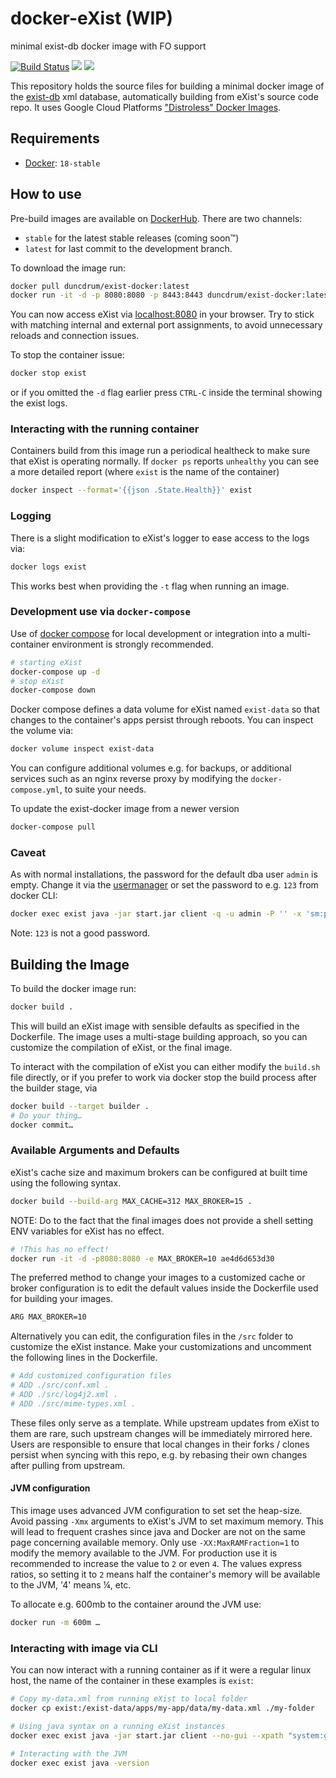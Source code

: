 # docker-eXist (WIP)
minimal exist-db docker image with FO support

[![Build Status](https://travis-ci.org/duncdrum/exist-docker.svg?branch=master)](https://travis-ci.org/duncdrum/exist-docker)
[![](https://images.microbadger.com/badges/image/duncdrum/exist-docker.svg)](https://microbadger.com/images/duncdrum/exist-docker "Get your own image badge on microbadger.com")
[![](https://images.microbadger.com/badges/version/duncdrum/exist-docker.svg)](https://microbadger.com/images/duncdrum/exist-docker "Get your own version badge on microbadger.com")

This repository holds the source files for building a minimal docker image of the [exist-db](https://www.exist-db.org) xml database, automatically building from eXist's source code repo. It uses Google Cloud Platforms ["Distroless" Docker Images](https://github.com/GoogleCloudPlatform/distroless).


## Requirements
*   [Docker](https://www.docker.com): `18-stable`

## How to use
Pre-build images are available on [DockerHub](https://hub.docker.com/r/duncdrum/exist-docker/). There are two channels:
*   `stable` for the latest stable releases (coming soon™)
*   `latest` for last commit to the development branch.

To download the image run:
```bash
docker pull duncdrum/exist-docker:latest
docker run -it -d -p 8080:8080 -p 8443:8443 duncdrum/exist-docker:latest
```

You can now access eXist via [localhost:8080](localhost:8080) in your browser.
Try to stick with matching internal and external port assignments, to avoid unnecessary reloads and connection issues.

To stop the container issue:
```bash
docker stop exist
```

or if you omitted the `-d` flag earlier press `CTRL-C` inside the terminal showing the exist logs.

### Interacting with the running container
Containers build from this image run a periodical healtheck to make sure that eXist is operating normally. If `docker ps` reports `unhealthy` you can see a more detailed report  (where `exist` is the name of the container)
```bash
docker inspect --format='{{json .State.Health}}' exist
```

### Logging
There is a slight modification to eXist's logger to ease access to the logs via:
```bash
docker logs exist
```
This works best when providing the `-t` flag when running an image.

### Development use via `docker-compose`
Use of [docker compose](https://docs.docker.com/compose/) for local development or integration into a multi-container environment is strongly recommended.
```bash
# starting eXist
docker-compose up -d
# stop eXist
docker-compose down
```

Docker compose defines a data volume for eXist named `exist-data` so that changes to the container's apps persist through reboots. You can inspect the volume via:
```bash
docker volume inspect exist-data
```

You can configure additional volumes e.g. for backups, or additional services such as an nginx reverse proxy by modifying the `docker-compose.yml`, to suite your needs.

To update the exist-docker image from a newer version
```bash
docker-compose pull
```

### Caveat
As with normal installations, the password for the default dba user `admin` is empty. Change it via the [usermanager](http://localhost:8080/exist/apps/usermanager/index.html) or set the password to e.g. `123` from docker CLI:
```bash
docker exec exist java -jar start.jar client -q -u admin -P '' -x 'sm:passwd("admin", "123")'
```
Note: `123` is not a good password.

## Building the Image
To build the docker image run:
```bash
docker build .
```

This will build an eXist image with sensible defaults as specified in the Dockerfile. The image uses a multi-stage building approach, so you can customize the compilation of eXist, or the final image.

To interact with the compilation of eXist you can either modify the `build.sh` file directly, or if you prefer to work via docker stop the build process after the builder stage, via

```bash
docker build --target builder .
# Do your thing…
docker commit…
```

### Available Arguments and Defaults
eXist's cache size and maximum brokers can be configured at built time using the following syntax.
```bash
docker build --build-arg MAX_CACHE=312 MAX_BROKER=15 .
```

NOTE: Do to the fact that the final images does not provide a shell setting ENV variables for eXist has no effect.
```bash
# !This has no effect!
docker run -it -d -p8080:8080 -e MAX_BROKER=10 ae4d6d653d30
```

The preferred method to change your images to a customized cache or broker configuration is to edit the default values inside the Dockerfile used for building your images.

```bash
ARG MAX_BROKER=10
```

Alternatively you can edit, the configuration files in the `/src` folder to customize the eXist instance. Make your customizations and uncomment the following lines in the Dockerfile.
```bash
# Add customized configuration files
# ADD ./src/conf.xml .
# ADD ./src/log4j2.xml .
# ADD ./src/mime-types.xml .
```

These files only serve as a template. While upstream updates from eXist to them are rare, such upstream changes will be immediately mirrored here. Users are responsible to ensure that local changes in their forks / clones persist when syncing with this repo, e.g. by rebasing their own changes after pulling from upstream.

#### JVM configuration
This image uses advanced JVM configuration to set set the heap-size. Avoid passing `-Xmx` arguments to eXist's JVM to set maximum memory. This will lead to frequent crashes since java and Docker are not on the same page concerning available memory. Only use `-XX:MaxRAMFraction=1` to modify the memory available to the JVM. For production use it is recommended to increase the value to `2` or even `4`. The values express ratios, so setting it to `2` means half the container's memory will be available to the JVM, '4' means ¼,  etc.

To allocate e.g. 600mb to the container around the JVM use:
```bash
docker run -m 600m …
```

### Interacting with image via CLI
You can now interact with a running container as if it were a regular linux host, the name of the container in these examples is `exist`:

```bash
# Copy my-data.xml from running eXist to local folder
docker cp exist:/exist-data/apps/my-app/data/my-data.xml ./my-folder

# Using java syntax on a running eXist instances
docker exec exist java -jar start.jar client --no-gui --xpath "system:get-memory-max()"

# Interacting with the JVM
docker exec exist java -version
```
